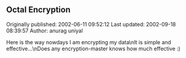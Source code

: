 ## Octal Encryption

Originally published: 2002-06-11 09:52:12
Last updated: 2002-09-18 08:39:57
Author: anurag uniyal

Here is the way nowdays I am encrypting my data\nIt is simple and effective...\nDoes any encryption-master knows how much effective :)